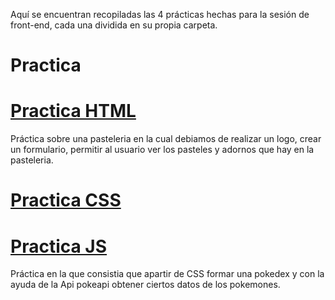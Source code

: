  Aquí se encuentran recopiladas las 4 prácticas hechas para la sesión de front-end, cada una dividida en su propia carpeta.
# Practica 
# [Practica HTML](https://manyph.github.io/FrontEnd/PracticaHTML/Pasteleria.html)
Práctica sobre una pasteleria en la cual debiamos de realizar un logo, crear un formulario, permitir al usuario ver los pasteles y adornos que hay en la pasteleria.

# [Practica CSS](./PracticaCSS/practica.html)

# [Practica JS](https://manyph.github.io/FrontEnd/PracticaJS/pokedex.html)
Práctica en la que consistia que apartir de CSS formar una pokedex y con la ayuda de la Api pokeapi obtener ciertos datos de los pokemones.
